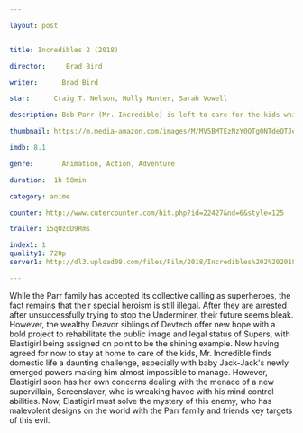 ```yaml
---

layout: post


title: Incredibles 2 (2018)

director:     Brad Bird

writer:      Brad Bird

star:      Craig T. Nelson, Holly Hunter, Sarah Vowell

description: Bob Parr (Mr. Incredible) is left to care for the kids while Helen (Elastigirl) is out saving the world.

thumbnail: https://m.media-amazon.com/images/M/MV5BMTEzNzY0OTg0NTdeQTJeQWpwZ15BbWU4MDU3OTg3MjUz._V1_UX182_CR0,0,182,268_AL__QL50.jpg

imdb: 8.1

genre:       Animation, Action, Adventure

duration:  1h 58min

category: anime

counter: http://www.cutercounter.com/hit.php?id=22427&nd=6&style=125

trailer: i5qOzqD9Rms

index1: 1
quality1: 720p
server1: http://dl3.upload08.com/files/Film/2018/Incredibles%202%202018/The.Incredibles.2.2018.HDTC.AC3.ETRG.FardaDL.mkv

---
```


While the Parr family has accepted its collective calling as superheroes, the fact remains that their special heroism is still illegal. After they are arrested after unsuccessfully trying to stop the Underminer, their future seems bleak. However, the wealthy Deavor siblings of Devtech offer new hope with a bold project to rehabilitate the public image and legal status of Supers, with Elastigirl being assigned on point to be the shining example. Now having agreed for now to stay at home to care of the kids, Mr. Incredible finds domestic life a daunting challenge, especially with baby Jack-Jack's newly emerged powers making him almost impossible to manage. However, Elastigirl soon has her own concerns dealing with the menace of a new supervillain, Screenslaver, who is wreaking havoc with his mind control abilities. Now, Elastigirl must solve the mystery of this enemy, who has malevolent designs on the world with the Parr family and friends key targets of this evil.